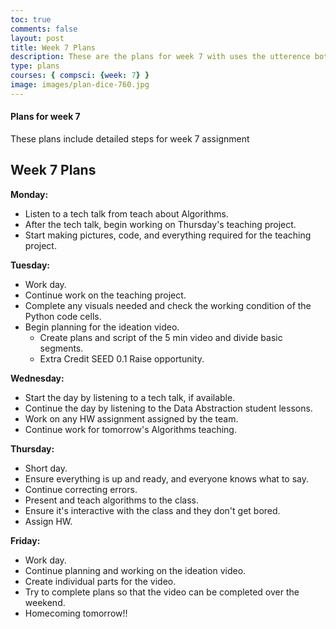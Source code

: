```yaml
---
toc: true
comments: false
layout: post
title: Week 7 Plans
description: These are the plans for week 7 with uses the utterence bot
type: plans
courses: { compsci: {week: 7} }
image: images/plan-dice-760.jpg
---
```



#### Plans for week 7
These plans include detailed steps for week 7 assignment



## Week 7 Plans

**Monday:**
- Listen to a tech talk from teach about Algorithms.
- After the tech talk, begin working on Thursday's teaching project.
- Start making pictures, code, and everything required for the teaching project.

**Tuesday:**
- Work day.
- Continue work on the teaching project.
- Complete any visuals needed and check the working condition of the Python code cells.
- Begin planning for the ideation video.
  - Create plans and script of the 5 min video and divide basic segments.
  - Extra Credit SEED 0.1 Raise opportunity.

**Wednesday:**
- Start the day by listening to a tech talk, if available.
- Continue the day by listening to the Data Abstraction student lessons.
- Work on any HW assignment assigned by the team.
- Continue work for tomorrow's Algorithms teaching.

**Thursday:**
- Short day.
- Ensure everything is up and ready, and everyone knows what to say.
- Continue correcting errors.
- Present and teach algorithms to the class.
- Ensure it's interactive with the class and they don't get bored.
- Assign HW.

**Friday:**
- Work day.
- Continue planning and working on the ideation video.
- Create individual parts for the video.
- Try to complete plans so that the video can be completed over the weekend.
- Homecoming tomorrow!!
